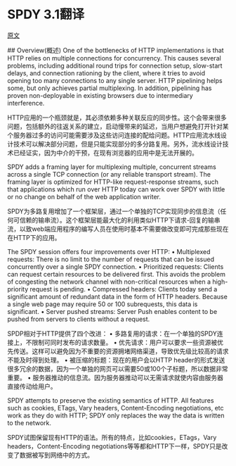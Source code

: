 SPDY 3.1翻译
====================
[原文](http://www.chromium.org/spdy/spdy-protocol/spdy-protocol-draft3-1)

## Overview(概述)
One of the bottlenecks of HTTP implementations is that HTTP relies on multiple connections for concurrency. This causes several problems, including additional round trips for connection setup, slow-start delays, and connection rationing by the client, where it tries to avoid opening too many connections to any single server. HTTP pipelining helps some, but only achieves partial multiplexing. In addition, pipelining has proven non-deployable in existing browsers due to intermediary interference.

HTTP应用的一个瓶颈就是，其必须依赖多种关联反应的同步性。这个会带来很多问题，包括额外的往返关系的建立，启动慢带来的延迟，当用户想避免打开针对某个服务器过多的访问可能需要涉及这些访问连接的配给问题。HTTP应用流水线设计技术可以解决部分问题，但是只能实现部分的多分路复用。另外，流水线设计技术已经证实，因为中介的干预，在现有浏览器的应用中是无法开展的。

SPDY adds a framing layer for multiplexing multiple, concurrent streams across a single TCP connection (or any reliable transport stream). The framing layer is optimized for HTTP-like request-response streams, such that applications which run over HTTP today can work over SPDY with little or no change on behalf of the web application writer.

SPDY为多路复用增加了一个框架层，通过一个单独的TCP实现同步的信息流（任何可信赖的输串流）。这个框架层能最大化的利用类似HTTP下请求-回复的输串流，以致web端应用程序的编写人员在使用时基本不需要做改变即可完成那些现在在HTTP下的应用。

The SPDY session offers four improvements over HTTP:
	•	Multiplexed requests: There is no limit to the number of requests that can be issued concurrently over a single SPDY connection.
	•	Prioritized requests: Clients can request certain resources to be delivered first. This avoids the problem of congesting the network channel with non-critical resources when a high-priority request is pending.
	•	Compressed headers: Clients today send a significant amount of redundant data in the form of HTTP headers. Because a single web page may require 50 or 100 subrequests, this data is significant.
	•	Server pushed streams: Server Push enables content to be pushed from servers to clients without a request.
	
SPDP相对于HTTP提供了四个改进：
	•	多路复用的请求：在一个单独的SPDY连接上，不限制可同时发布的请求数量。
	•	优先请求：用户可以要求一些资源被优先传送。这样可以避免因为不重要的资源拥堵网络渠道，导致优先级比较高的请求不能及时得到处理。
	•	被压缩的标题：现在的用户会以HTTP header的形式发送很多冗余的数据，因为一个单独的网页可以需要50或100个子标题，所以数据非常重要。
	•	服务器推动的信息流。因为服务器推动可以无需请求就使内容由服务器直接传动给用户。
	
SPDY attempts to preserve the existing semantics of HTTP. All features such as cookies, ETags, Vary headers, Content-Encoding negotiations, etc work as they do with HTTP; SPDY only replaces the way the data is written to the network.

SPDY试图保留现有HTTP的语法。所有的特点，比如cookies，ETags，Vary headers，Content-Encoding negotiations等等都和HTTP下一样，SPDY只是改变了数据被写到网络中的方式。